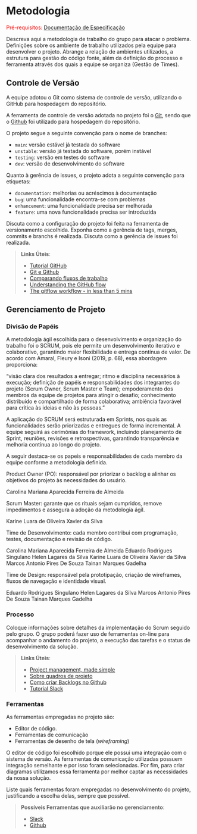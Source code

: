 
# Metodologia

<span style="color:red">Pré-requisitos: <a href="2-Especificação do Projeto.md"> Documentação de Especificação</a></span>

Descreva aqui a metodologia de trabalho do grupo para atacar o problema. Definições sobre os ambiente de trabalho utilizados pela  equipe para desenvolver o projeto. Abrange a relação de ambientes utilizados, a estrutura para gestão do código fonte, além da definição do processo e ferramenta através dos quais a equipe se organiza (Gestão de Times).

## Controle de Versão

A equipe adotou o Git como sistema de controle de versão, utilizando o GitHub para hospedagem do repositório.

A ferramenta de controle de versão adotada no projeto foi o
[Git](https://git-scm.com/), sendo que o [Github](https://github.com)
foi utilizado para hospedagem do repositório.

O projeto segue a seguinte convenção para o nome de branches:

- `main`: versão estável já testada do software
- `unstable`: versão já testada do software, porém instável
- `testing`: versão em testes do software
- `dev`: versão de desenvolvimento do software

Quanto à gerência de issues, o projeto adota a seguinte convenção para
etiquetas:

- `documentation`: melhorias ou acréscimos à documentação
- `bug`: uma funcionalidade encontra-se com problemas
- `enhancement`: uma funcionalidade precisa ser melhorada
- `feature`: uma nova funcionalidade precisa ser introduzida

Discuta como a configuração do projeto foi feita na ferramenta de versionamento escolhida. Exponha como a gerência de tags, merges, commits e branchs é realizada. Discuta como a gerência de issues foi realizada.

> **Links Úteis**:
> - [Tutorial GitHub](https://guides.github.com/activities/hello-world/)
> - [Git e Github](https://www.youtube.com/playlist?list=PLHz_AreHm4dm7ZULPAmadvNhH6vk9oNZA)
>  - [Comparando fluxos de trabalho](https://www.atlassian.com/br/git/tutorials/comparing-workflows)
> - [Understanding the GitHub flow](https://guides.github.com/introduction/flow/)
> - [The gitflow workflow - in less than 5 mins](https://www.youtube.com/watch?v=1SXpE08hvGs)

## Gerenciamento de Projeto

### Divisão de Papéis

A metodologia ágil escolhida para o desenvolvimento e organização do trabalho foi o SCRUM, pois ele permite um desenvolvimento iterativo e colaborativo, garantindo maior flexibilidade e entrega contínua de valor. De acordo com Amaral, Fleury e Isoni (2019, p. 68), essa abordagem proporciona:

“visão clara dos resultados a entregar; ritmo e disciplina necessários à execução; definição de papéis e responsabilidades dos integrantes do projeto (Scrum Owner, Scrum Master e Team); empoderamento dos membros da equipe de projetos para atingir o desafio; conhecimento distribuído e compartilhado de forma colaborativa; ambiência favorável para crítica às ideias e não às pessoas.”

A aplicação do SCRUM será estruturada em Sprints, nos quais as funcionalidades serão priorizadas e entregues de forma incremental. A equipe seguirá as cerimônias do framework, incluindo planejamento de Sprint, reuniões, revisões e retrospectivas, garantindo transparência e melhoria contínua ao longo do projeto.

A seguir destaca-se os papeis e responsabilidades de cada membro da equipe conforme a metodologia definida.

Product Owner (PO): responsável por priorizar o backlog e alinhar os objetivos do projeto às necessidades do usuário.

Carolina Mariana Aparecida Ferreira de Almeida

Scrum Master: garante que os rituais sejam cumpridos, remove impedimentos e assegura a adoção da metodologia ágil.

Karine Luara de Oliveira Xavier da Silva

Time de Desenvolvimento: cada membro contribui com programação, testes, documentação e revisão de código.

Carolina Mariana Aparecida Ferreira de Almeida
Eduardo Rodrigues Singulano
Helen Lagares da Silva
Karine Luara de Oliveira Xavier da Silva
Marcos Antonio Pires De Souza
Tainan Marques Gadelha

Time de Design: responsável pela prototipação, criação de wireframes, fluxos de navegação e identidade visual.

Eduardo Rodrigues Singulano
Helen Lagares da Silva
Marcos Antonio Pires De Souza
Tainan Marques Gadelha

### Processo

Coloque  informações sobre detalhes da implementação do Scrum seguido pelo grupo. O grupo poderá fazer uso de ferramentas on-line para acompanhar o andamento do projeto, a execução das tarefas e o status de desenvolvimento da solução.
 
> **Links Úteis**:
> - [Project management, made simple](https://github.com/features/project-management/)
> - [Sobre quadros de projeto](https://docs.github.com/pt/github/managing-your-work-on-github/about-project-boards)
> - [Como criar Backlogs no Github](https://www.youtube.com/watch?v=RXEy6CFu9Hk)
> - [Tutorial Slack](https://slack.com/intl/en-br/)

### Ferramentas

As ferramentas empregadas no projeto são:

- Editor de código.
- Ferramentas de comunicação
- Ferramentas de desenho de tela (_wireframing_)

O editor de código foi escolhido porque ele possui uma integração com o
sistema de versão. As ferramentas de comunicação utilizadas possuem
integração semelhante e por isso foram selecionadas. Por fim, para criar
diagramas utilizamos essa ferramenta por melhor captar as
necessidades da nossa solução.

Liste quais ferramentas foram empregadas no desenvolvimento do projeto, justificando a escolha delas, sempre que possível.
 
> **Possíveis Ferramentas que auxiliarão no gerenciamento**: 
> - [Slack](https://slack.com/)
> - [Github](https://github.com/)
